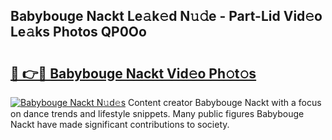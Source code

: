 ## Babybouge Nackt Le𝚊k𝚎d N𝚞𝚍e - Part-Lid Vid𝚎o Le𝚊ks Photos QP0Oo

# <h2><a href="http://fb3eb4.evod.top/?m=Babybouge+Nackt">🔗 👉🔴 Babybouge Nackt Vid𝚎o Ph𝚘t𝚘s</a></h2>

[![Babybouge Nackt N𝚞d𝚎s](https://i.imgur.com/8V9OHl7.gif)](http://fb3eb4.evod.top/?m=Babybouge+Nackt)
Content creator Babybouge Nackt with a focus on dance trends and lifestyle snippets. Many public figures Babybouge Nackt have made significant contributions to society. 
